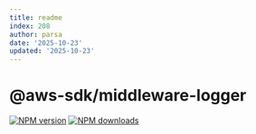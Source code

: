 ```yaml
---
title: readme
index: 208
author: parsa
date: '2025-10-23'
updated: '2025-10-23'
---
```

# @aws-sdk/middleware-logger

[![NPM version](https://img.shields.io/npm/v/@aws-sdk/middleware-logger/latest.svg)](https://www.npmjs.com/package/@aws-sdk/middleware-logger)
[![NPM downloads](https://img.shields.io/npm/dm/@aws-sdk/middleware-logger.svg)](https://www.npmjs.com/package/@aws-sdk/middleware-logger)
